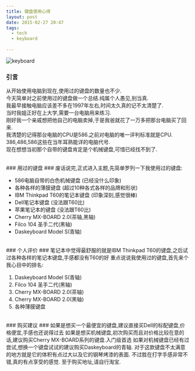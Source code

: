```yaml
---
title: 键盘使用心得
layout: post
date: 2015-02-27 20:47
tags:
  - tech
  - keyboard
  
---
```


![keyboard](http://ascii-table.com/img/keyboard-103P.png)


### 引言 ###
从开始使用电脑到现在,使用过的键盘的数量也不少.  
今天简单对之前使用过的键盘做一个总结.纯属个人愚见,别当真.  
我最早接触电脑应该差不多在1997年左右,时间太久真的记不太清楚了.  
当时我姐正好在上大学,需要一台电脑用来练习.  
刚好我一个亲戚想把他自己的电脑卖掉,于是我爸就花了一万多把那台电脑买了回来.  
我清楚的记得那台电脑的CPU是586.之前对电脑的唯一评判标准就是CPU.  
386,486,586这些在当年耳熟能详的电脑代号.  
现在想想当初那个自带的键盘肯定是个机械键盘,可惜已经找不到了. 
 
<br/>
### 用过的键盘 ###
废话说完,正式进入主题,先简单罗列一下我使用过的键盘:

- 586电脑自带的白色机械键盘 (已经没什么印象)
- 各种各样的薄膜键盘 (超过10种各式各样的品牌和形状)
- IBM Thinkpad T60的笔记本键盘 (印象深刻,感觉很棒)
- Dell笔记本键盘 (没法跟T60比)
- 苹果笔记本的键盘 (没法跟T60比)
- Cherry MX-BOARD 2.0(茶轴,黑轴)
- Filco 104 圣手二代(黑轴)
- Daskeyboard Model S(青轴)

<br/>
### 个人评价 ###
笔记本中觉得最舒服的就是IBM Thinkpad T60的键盘,之后试过各种各样的笔记本键盘,手感都没有T60的好  
重点说说我使用过的键盘,首先来个我心目中的排名:

1. Daskeyboard Model S(青轴)
2. Filco 104 圣手二代(黑轴)
3. Cherry MX-BOARD 2.0(茶轴)
4. Cherry MX-BOARD 2.0(黑轴)
5. 各种薄膜键盘

<br/>
### 购买建议 ###
如果是想买一个最便宜的键盘,建议直接买Dell的标配键盘,价格便宜,手感也还说得过去  
如果是想买机械键盘,初次购买而且对价格比较在意的话,建议购买Cherry MX-BOARD系列的键盘.入门级首选    
如果对机械键盘已经有过尝试,想换一个键盘试试的建议购买Daskeyboard的青轴.  
对于这款键盘不太满意的地方就是它的体积有点过大以及它的钢琴烤漆的表面.  
不过胜在打字手感非常不错,真的有点享受的感觉.  
至于购买地址,请自行淘宝.